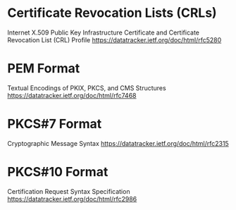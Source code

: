 # Certificate Revocation Lists (CRLs)

Internet X.509 Public Key Infrastructure Certificate and Certificate Revocation List (CRL) Profile
https://datatracker.ietf.org/doc/html/rfc5280

# PEM Format

Textual Encodings of PKIX, PKCS, and CMS Structures
https://datatracker.ietf.org/doc/html/rfc7468

# PKCS#7 Format

Cryptographic Message Syntax
https://datatracker.ietf.org/doc/html/rfc2315

# PKCS#10 Format

Certification Request Syntax Specification
https://datatracker.ietf.org/doc/html/rfc2986

